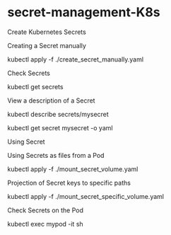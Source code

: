 # secret-management-K8s

Create Kubernetes Secrets

Creating a Secret manually

kubectl apply -f ./create_secret_manually.yaml

Check Secrets

kubectl get secrets

View a description of a Secret

kubectl describe secrets/mysecret

kubectl get secret mysecret -o yaml


Using Secret

Using Secrets as files from a Pod

kubectl apply -f ./mount_secret_volume.yaml

Projection of Secret keys to specific paths

kubectl apply -f ./mount_secret_specific_volume.yaml

Check Secrets on the Pod

kubectl exec mypod -it sh
